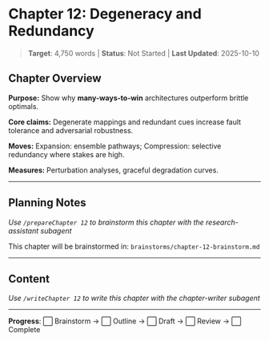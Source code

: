 # Chapter 12: Degeneracy and Redundancy

> **Target**: 4,750 words | **Status**: Not Started | **Last Updated**: 2025-10-10

## Chapter Overview

**Purpose:** Show why **many-ways-to-win** architectures outperform brittle optimals.

**Core claims:** Degenerate mappings and redundant cues increase fault tolerance and adversarial robustness.

**Moves:** Expansion: ensemble pathways; Compression: selective redundancy where stakes are high.

**Measures:** Perturbation analyses, graceful degradation curves.

---

## Planning Notes

*Use `/prepareChapter 12` to brainstorm this chapter with the research-assistant subagent*

This chapter will be brainstormed in: `brainstorms/chapter-12-brainstorm.md`

---

## Content

*Use `/writeChapter 12` to write this chapter with the chapter-writer subagent*

---

**Progress**: ⬜ Brainstorm → ⬜ Outline → ⬜ Draft → ⬜ Review → ⬜ Complete

<script src="https://hypothes.is/embed.js" async></script>
